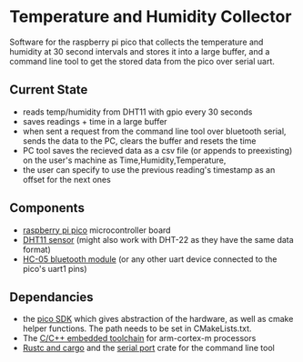 # Temperature and Humidity Collector
Software for the raspberry pi pico that collects the temperature and humidity at 30 second intervals and stores it into a large buffer, and a command line tool to get the stored data from the pico over serial uart.


## Current State
* reads temp/humidity from DHT11 with gpio every 30 seconds
* saves readings + time in a large buffer
* when sent a request from the command line tool over bluetooth serial, sends the data to the PC, clears the buffer and resets the time
* PC tool saves the recieved data as a csv file (or appends to preexisting) on the user's machine as Time,Humidity,Temperature,
* the user can specify to use the previous reading's timestamp as an offset for the next ones

## Components

* [raspberry pi pico](https://www.raspberrypi.com/products/raspberry-pi-pico/) microcontroller board 
* [DHT11 sensor](https://components101.com/sensors/dht11-temperature-sensor) (might also work with DHT-22 as they have the same data format)
* [HC-05 bluetooth module](https://components101.com/wireless/hc-05-bluetooth-module) (or any other uart device connected to the pico's uart1 pins)

## Dependancies

* the [pico SDK](https://www.raspberrypi.com/documentation/microcontrollers/c_sdk.html) which gives abstraction of the hardware, as well as cmake helper functions. The path needs to be set in CMakeLists.txt.
* The [C/C++ embedded toolchain](https://developer.arm.com/tools-and-software/open-source-software/developer-tools/gnu-toolchain/gnu-rm) for arm-cortex-m processors
* [Rustc and cargo](https://www.rust-lang.org/tools/install) and the [serial port](https://crates.io/crates/serialport) crate for the command line tool
